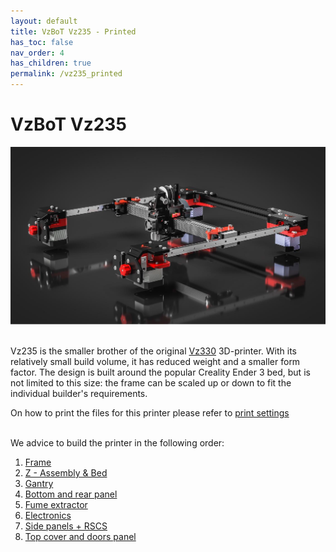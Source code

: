 ```yaml
---
layout: default
title: VzBoT Vz235 - Printed
has_toc: false
nav_order: 4
has_children: true
permalink: /vz235_printed
---
```


# VzBoT Vz235

![Overview](../assets/images/manual/vz235_printed/printed_preview.png)
<br>
<br>

Vz235 is the smaller brother of the original [Vz330](/vz330) 3D-printer. With its
relatively small build volume, it has reduced weight and a smaller form factor. The design
is built around the popular Creality Ender 3 bed, but is not limited to this size: the
frame can be scaled up or down to fit the individual builder's requirements.

On how to print the files for this printer please refer to [print settings](../general/print-settings)
<br>
<br>

We advice to build the printer in the following order:

1. [Frame](../vz235_printed/frame)
2. [Z - Assembly & Bed](../vz235_printed/z_assembly)
3. [Gantry](../vz235_printed/gantry)
4. [Bottom and rear panel](../vz235_printed/panels_part1)
5. [Fume extractor](../vz235_printed/fume_extractor)
6. [Electronics](../vz235_printed/electronics)
7. [Side panels + RSCS](../vz235_printed/rscs)
8. [Top cover and doors panel](../vz235_printed/top_cover)